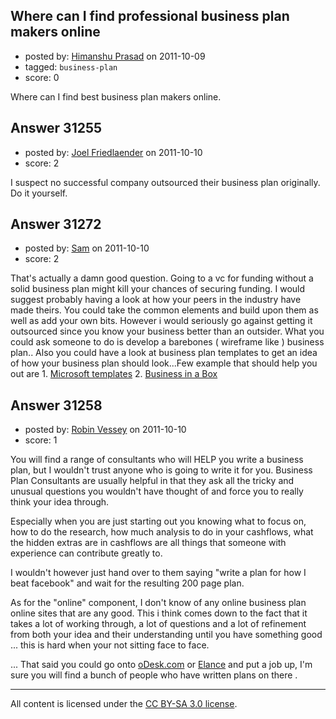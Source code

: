## Where can I find professional business plan makers online

- posted by: [Himanshu Prasad](https://stackexchange.com/users/-1/12420-himanshu-prasad) on 2011-10-09
- tagged: `business-plan`
- score: 0

Where can I find best business plan makers online.


## Answer 31255

- posted by: [Joel Friedlaender](https://stackexchange.com/users/-1/5543-joel-friedlaender) on 2011-10-10
- score: 2

I suspect no successful company outsourced their business plan originally. Do it yourself.


## Answer 31272

- posted by: [Sam](https://stackexchange.com/users/-1/13772-sam) on 2011-10-10
- score: 2

<p>That's actually a damn good question. Going to a vc for funding without a solid business plan might kill your chances of securing funding. I would suggest probably having a look at how your peers in the industry have made theirs. You could take the common elements and build upon them as well as add your own bits. However i would seriously go against getting it outsourced since you know your business better than an outsider. What you could ask someone to do is develop a barebones ( wireframe like ) business plan.. Also you could have a look at business plan templates to get an idea of how your business plan should look...Few example that should help you out are 
1. <a href="http://office.microsoft.com/en-ca/templates/business-plan-for-startup-business-TC001017520.aspx" rel="nofollow">Microsoft templates</a> 
2. <a href="http://www.biztree.com/business-plan" rel="nofollow">Business in a Box</a></p>



## Answer 31258

- posted by: [Robin Vessey](https://stackexchange.com/users/-1/984-robin-vessey) on 2011-10-10
- score: 1

<p>You will find a range of consultants who will HELP you write a business plan, but I wouldn't trust anyone who is going to write it for you. Business Plan Consultants are usually helpful in that they ask all the tricky and unusual questions you wouldn't have thought of and force you to really think your idea through. </p>

<p>Especially when you are just starting out you knowing what to focus on, how to do the research, how much analysis to do in your cashflows, what the hidden extras are in cashflows are all things that someone with experience can contribute greatly to.</p>

<p>I wouldn't however just hand over to them saying "write a plan for how I beat facebook" and wait for the resulting 200 page plan.</p>

<p>As for the "online" component, I don't know of any online business plan online sites that are any good. This i think comes down to the fact that it takes a lot of working through, a lot of questions and a lot of refinement from both your idea and their understanding until you have something good ... this is hard when your not sitting face to face.</p>

<p>... That said you could go onto <a href="http://www.oDesk.com" rel="nofollow">oDesk.com</a> or <a href="http://elance.com" rel="nofollow">Elance</a> and put a job up, I'm sure you will find a bunch of people who have written plans on there .</p>




---

All content is licensed under the [CC BY-SA 3.0 license](https://creativecommons.org/licenses/by-sa/3.0/).
